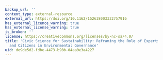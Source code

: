 ```yaml
---
backup_url: ''
content_type: external-resource
external_url: https://doi.org/10.1162/152638003322757916
has_external_licence_warning: true
has_external_license_warning: true
is_broken: ''
license: https://creativecommons.org/licenses/by-nc-sa/4.0/
title: 'Civic Science for Sustainability: Reframing the Role of Experts, Policy-Makers
  and Citizens in Environmental Governance'
uid: de9de5d2-fdbe-4473-b98b-04aa9e3a4227
---
```

